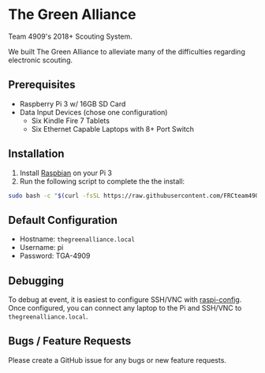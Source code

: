 # The Green Alliance
Team 4909's 2018+ Scouting System.

We built The Green Alliance to alleviate many of the difficulties regarding electronic scouting.

## Prerequisites
- Raspberry Pi 3 w/ 16GB SD Card
- Data Input Devices (chose one configuration)
  - Six Kindle Fire 7 Tablets
  - Six Ethernet Capable Laptops with 8+ Port Switch
  
## Installation
1) Install [Raspbian](https://www.raspberrypi.org/downloads/raspbian/) on your Pi 3
2) Run the following script to complete the the install:
  ```bash
  sudo bash -c "$(curl -fsSL https://raw.githubusercontent.com/FRCteam4909/The-Green-Alliance/master/install.sh)"
  ```

## Default Configuration
- Hostname: `thegreenalliance.local`
- Username: pi
- Password: TGA-4909

## Debugging 
To debug at event, it is easiest to configure SSH/VNC with [raspi-config](https://www.raspberrypi.org/documentation/configuration/raspi-config.md). Once configured, you can connect any laptop to the Pi and SSH/VNC to `thegreenalliance.local`.

## Bugs / Feature Requests
Please create a GitHub issue for any bugs or new feature requests.
